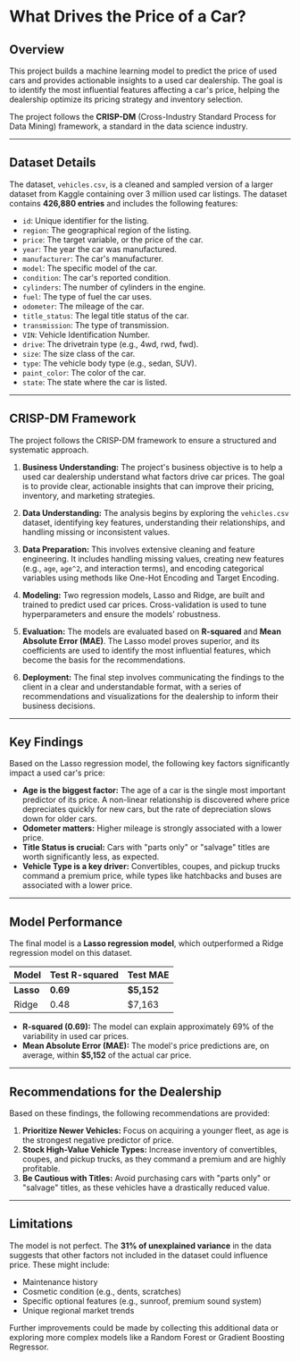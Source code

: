 # What Drives the Price of a Car?

## Overview

This project builds a machine learning model to predict the price of used cars and provides actionable insights to a used car dealership. The goal is to identify the most influential features affecting a car's price, helping the dealership optimize its pricing strategy and inventory selection.

The project follows the **CRISP-DM** (Cross-Industry Standard Process for Data Mining) framework, a standard in the data science industry.

---

## Dataset Details

The dataset, `vehicles.csv`, is a cleaned and sampled version of a larger dataset from Kaggle containing over 3 million used car listings. The dataset contains **426,880 entries** and includes the following features:

* `id`: Unique identifier for the listing.
* `region`: The geographical region of the listing.
* `price`: The target variable, or the price of the car.
* `year`: The year the car was manufactured.
* `manufacturer`: The car's manufacturer.
* `model`: The specific model of the car.
* `condition`: The car's reported condition.
* `cylinders`: The number of cylinders in the engine.
* `fuel`: The type of fuel the car uses.
* `odometer`: The mileage of the car.
* `title_status`: The legal title status of the car.
* `transmission`: The type of transmission.
* `VIN`: Vehicle Identification Number.
* `drive`: The drivetrain type (e.g., 4wd, rwd, fwd).
* `size`: The size class of the car.
* `type`: The vehicle body type (e.g., sedan, SUV).
* `paint_color`: The color of the car.
* `state`: The state where the car is listed.

---

## CRISP-DM Framework

The project follows the CRISP-DM framework to ensure a structured and systematic approach.

1.  **Business Understanding:** The project's business objective is to help a used car dealership understand what factors drive car prices. The goal is to provide clear, actionable insights that can improve their pricing, inventory, and marketing strategies.

2.  **Data Understanding:** The analysis begins by exploring the `vehicles.csv` dataset, identifying key features, understanding their relationships, and handling missing or inconsistent values.

3.  **Data Preparation:** This involves extensive cleaning and feature engineering. It includes handling missing values, creating new features (e.g., `age`, `age^2`, and interaction terms), and encoding categorical variables using methods like One-Hot Encoding and Target Encoding.

4.  **Modeling:** Two regression models, Lasso and Ridge, are built and trained to predict used car prices. Cross-validation is used to tune hyperparameters and ensure the models' robustness.

5.  **Evaluation:** The models are evaluated based on **R-squared** and **Mean Absolute Error (MAE)**. The Lasso model proves superior, and its coefficients are used to identify the most influential features, which become the basis for the recommendations.

6.  **Deployment:** The final step involves communicating the findings to the client in a clear and understandable format, with a series of recommendations and visualizations for the dealership to inform their business decisions.

---

## Key Findings

Based on the Lasso regression model, the following key factors significantly impact a used car's price:

* **Age is the biggest factor:** The age of a car is the single most important predictor of its price. A non-linear relationship is discovered where price depreciates quickly for new cars, but the rate of depreciation slows down for older cars.
* **Odometer matters:** Higher mileage is strongly associated with a lower price.
* **Title Status is crucial:** Cars with "parts only" or "salvage" titles are worth significantly less, as expected.
* **Vehicle Type is a key driver:** Convertibles, coupes, and pickup trucks command a premium price, while types like hatchbacks and buses are associated with a lower price.

---

## Model Performance

The final model is a **Lasso regression model**, which outperformed a Ridge regression model on this dataset.

| Model | Test R-squared | Test MAE |
| :--- | :--- | :--- |
| **Lasso** | **0.69** | **$5,152** |
| Ridge | 0.48 | $7,163 |

* **R-squared (0.69):** The model can explain approximately 69% of the variability in used car prices.
* **Mean Absolute Error (MAE):** The model's price predictions are, on average, within **$5,152** of the actual car price.

---

## Recommendations for the Dealership

Based on these findings, the following recommendations are provided:

1.  **Prioritize Newer Vehicles:** Focus on acquiring a younger fleet, as age is the strongest negative predictor of price.
2.  **Stock High-Value Vehicle Types:** Increase inventory of convertibles, coupes, and pickup trucks, as they command a premium and are highly profitable.
3.  **Be Cautious with Titles:** Avoid purchasing cars with "parts only" or "salvage" titles, as these vehicles have a drastically reduced value.

---

## Limitations

The model is not perfect. The **31% of unexplained variance** in the data suggests that other factors not included in the dataset could influence price. These might include:

* Maintenance history
* Cosmetic condition (e.g., dents, scratches)
* Specific optional features (e.g., sunroof, premium sound system)
* Unique regional market trends

Further improvements could be made by collecting this additional data or exploring more complex models like a Random Forest or Gradient Boosting Regressor.

